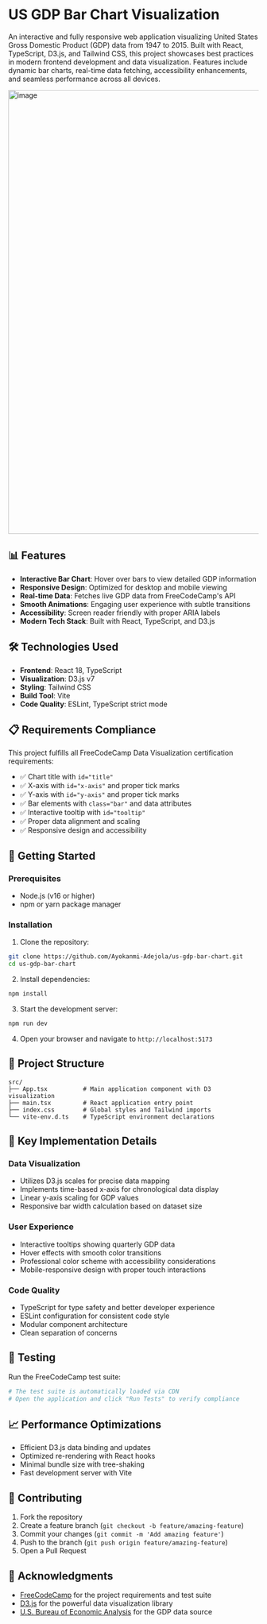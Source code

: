 
# US GDP Bar Chart Visualization

An interactive and fully responsive web application visualizing United States Gross Domestic Product (GDP) data from 1947 to 2015. Built with React, TypeScript, D3.js, and Tailwind CSS, this project showcases best practices in modern frontend development and data visualization. Features include dynamic bar charts, real-time data fetching, accessibility enhancements, and seamless performance across all devices.

<img width="1920" height="894" alt="image" src="https://github.com/user-attachments/assets/3a4e91a1-c7e0-453b-8e69-a8a5f03104f3" />


## 📊 Features

- **Interactive Bar Chart**: Hover over bars to view detailed GDP information
- **Responsive Design**: Optimized for desktop and mobile viewing
- **Real-time Data**: Fetches live GDP data from FreeCodeCamp's API
- **Smooth Animations**: Engaging user experience with subtle transitions
- **Accessibility**: Screen reader friendly with proper ARIA labels
- **Modern Tech Stack**: Built with React, TypeScript, and D3.js

## 🛠️ Technologies Used

- **Frontend**: React 18, TypeScript
- **Visualization**: D3.js v7
- **Styling**: Tailwind CSS
- **Build Tool**: Vite
- **Code Quality**: ESLint, TypeScript strict mode

## 📋 Requirements Compliance

This project fulfills all FreeCodeCamp Data Visualization certification requirements:

- ✅ Chart title with `id="title"`
- ✅ X-axis with `id="x-axis"` and proper tick marks
- ✅ Y-axis with `id="y-axis"` and proper tick marks
- ✅ Bar elements with `class="bar"` and data attributes
- ✅ Interactive tooltip with `id="tooltip"`
- ✅ Proper data alignment and scaling
- ✅ Responsive design and accessibility

## 🚦 Getting Started

### Prerequisites

- Node.js (v16 or higher)
- npm or yarn package manager

### Installation

1. Clone the repository:
```bash
git clone https://github.com/Ayokanmi-Adejola/us-gdp-bar-chart.git
cd us-gdp-bar-chart
```

2. Install dependencies:
```bash
npm install
```

3. Start the development server:
```bash
npm run dev
```

4. Open your browser and navigate to `http://localhost:5173`

## 📁 Project Structure

```
src/
├── App.tsx          # Main application component with D3 visualization
├── main.tsx         # React application entry point
├── index.css        # Global styles and Tailwind imports
└── vite-env.d.ts    # TypeScript environment declarations
```

## 🎯 Key Implementation Details

### Data Visualization
- Utilizes D3.js scales for precise data mapping
- Implements time-based x-axis for chronological data display
- Linear y-axis scaling for GDP values
- Responsive bar width calculation based on dataset size

### User Experience
- Interactive tooltips showing quarterly GDP data
- Hover effects with smooth color transitions
- Professional color scheme with accessibility considerations
- Mobile-responsive design with proper touch interactions

### Code Quality
- TypeScript for type safety and better developer experience
- ESLint configuration for consistent code style
- Modular component architecture
- Clean separation of concerns

## 🧪 Testing

Run the FreeCodeCamp test suite:
```bash
# The test suite is automatically loaded via CDN
# Open the application and click "Run Tests" to verify compliance
```

## 📈 Performance Optimizations

- Efficient D3.js data binding and updates
- Optimized re-rendering with React hooks
- Minimal bundle size with tree-shaking
- Fast development server with Vite

## 🤝 Contributing

1. Fork the repository
2. Create a feature branch (`git checkout -b feature/amazing-feature`)
3. Commit your changes (`git commit -m 'Add amazing feature'`)
4. Push to the branch (`git push origin feature/amazing-feature`)
5. Open a Pull Request


## 🙏 Acknowledgments

- [FreeCodeCamp](https://www.freecodecamp.org/) for the project requirements and test suite
- [D3.js](https://d3js.org/) for the powerful data visualization library
- [U.S. Bureau of Economic Analysis](https://www.bea.gov/) for the GDP data source
